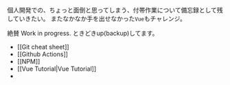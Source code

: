 個人開発での、ちょっと面倒と思ってしまう、付帯作業について備忘録として残していきたい。
またなかなか手を出せなかった`Vue`もチャレンジ。

絶賛 Work in progress. ときどきup(backup)してます。

- [[Git cheat sheet]]
- [[Github Actions]]
- [[NPM]]
- [[Vue Tutorial|Vue Tutorial]]
-